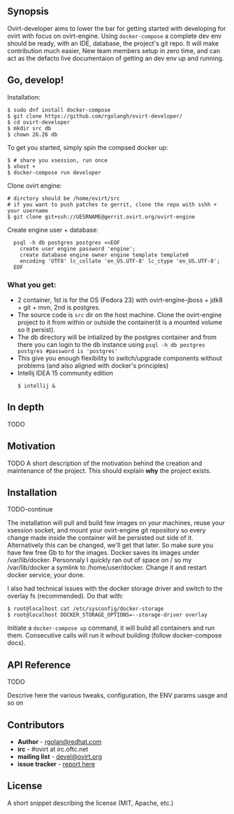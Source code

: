 ## Synopsis
Ovirt-developer aims to lower the bar for getting started with developing for ovirt with focus on ovirt-engine. Using `docker-compose` a complete dev env should be ready, with an IDE, database, the project's git repo. It will make contribution much easier, New team members setup in zero time, and can act as the defacto live documentaion of getting an dev env up and running.

## Go, develop!
Installation:
```
$ sudo dnf install docker-compose
$ git clone https://github.com/rgolangh/ovirt-developer/
$ cd ovirt-developer
$ mkdir src db
$ chown 26.26 db
```

To get you started, simply spin the compsed docker up:
```
$ # share you xsession, run once
$ xhost +
$ docker-compose run developer
```

Clone ovirt engine:
```
# dirctory should be /home/ovirt/src
# if you want to push patches to gerrit, clone the repo with sshh + your username
$ git clone git+ssh://UESRNAME@gerrit.ovirt.org/ovirt-engine
```

Create engine user + database:
```                                                                   
  psql -h db postgres postgres <<EOF                                  
    create user engine password 'engine';                             
    create database engine owner engine template template0            
    encoding 'UTF8' lc_collate 'en_US.UTF-8' lc_ctype 'en_US.UTF-8';  
  EOF                                                                 
```

### What you get:
- 2 container, 1st is for the OS (Fedora 23) with ovirt-engine-jboss + jdk8 + git + mvn, 2nd is postgres.
- The source code is `src` dir on the host machine. Clone the ovirt-engine project to it from within or outside the container(it is a mounted volume so it persist).
- The db directory will be intialized by the postgres container and from there you can login to the db instance using ``` psql -h db postgres postgres #password is 'postgres' ```
- This give you enough flexibility to switch/upgrade components without problems (and also aligned with docker's principles)
- Intellij IDEA 15 community edition
  ```
  $ intellij &
  ```

## In depth
TODO

## Motivation
TODO
A short description of the motivation behind the creation and maintenance of the project. This should explain **why** the project exists.

## Installation
TODO-continue

The installation will pull and build few images on your machines, reuse your xsession socket, and mount your ovirt-engine git repository so every change made inside the container will be persisted out side of it. Alternatively this can be changed, we'll get that later.
So make sure you have few free Gb to for the images. Docker saves its images under /var/lib/docker. Personnaly I quickly ran out of space on / so my /var/lib/docker a symlink to /home/user/docker. Change it and restart docker service, your done.

I also had technical issues with the docker storage driver and switch to the overlay fs (recommended). Do that with:
  ```
  $ root@localhost cat /etc/sysconfig/docker-storage
  $ root@localhost DOCKER_STORAGE_OPTIONS=--storage-driver overlay
  ```

Initiate a `docker-compose up` command, it will build all containers and run them. Consecutive calls will run it wihout building (follow docker-compose docs).


## API Reference
TODO

Descrive here the various tweaks, configuration, the ENV params uasge and so on

## Contributors

* **Author** - rgolan@redhat.com
* **irc** - #ovirt at irc.oftc.net
* **mailing list** - devel@ovirt.org
* **issue tracker** - [report here](https://github.com/rgolangh/ovirt-developer/issues)

## License

A short snippet describing the license (MIT, Apache, etc.)
